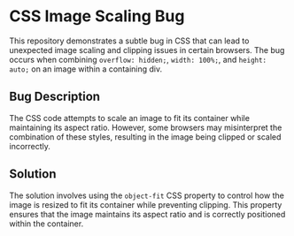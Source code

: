 # CSS Image Scaling Bug
This repository demonstrates a subtle bug in CSS that can lead to unexpected image scaling and clipping issues in certain browsers. The bug occurs when combining `overflow: hidden;`, `width: 100%;`, and `height: auto;` on an image within a containing div.

## Bug Description
The CSS code attempts to scale an image to fit its container while maintaining its aspect ratio. However, some browsers may misinterpret the combination of these styles, resulting in the image being clipped or scaled incorrectly.

## Solution
The solution involves using the `object-fit` CSS property to control how the image is resized to fit its container while preventing clipping. This property ensures that the image maintains its aspect ratio and is correctly positioned within the container.